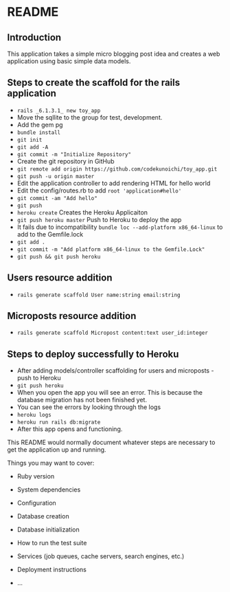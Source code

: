 # README

## Introduction
This application takes a simple micro blogging post idea and creates a web application using basic simple data models.

## Steps to create the scaffold for the rails application

- `rails _6.1.3.1_ new toy_app`
- Move the sqllite to the group for test, development.
- Add the gem pg
- `bundle install`
- `git init`
- `git add -A`
- `git commit -m "Initialize Repository"`
- Create the git repository in GitHub
- `git remote add origin https://github.com/codekunoichi/toy_app.git`
- `git push -u origin master`
- Edit the application controller to add rendering HTML for hello world
- Edit the config/routes.rb to add `root 'application#hello'`
- `git commit -am "Add hello"`
- `git push`
- `heroku create` Creates the Heroku Applicaiton
- `git push heroku master` Push to Heroku to deploy the app
- It fails  due to incompatibility `bundle loc --add-platform x86_64-linux` to add to the Gemfile.lock
- `git add .`
- `git commit -m "Add platform x86_64-linux to the Gemfile.Lock"`
- `git push && git push heroku`


## Users resource addition 
- `rails generate scaffold User name:string email:string`

## Microposts resource addition
- `rails generate scaffold Micropost content:text user_id:integer`

## Steps to deploy successfully to Heroku
- After adding models/controller scaffolding for users and microposts - push to Heroku
- `git push heroku`
- When you open the app you will see an error. This is because the database migration has not been finished yet.
- You can see the errors by looking through the logs
- `heroku logs`
- `heroku run rails db:migrate`
- After this app opens and functioning.

This README would normally document whatever steps are necessary to get the
application up and running.

Things you may want to cover:

* Ruby version

* System dependencies

* Configuration

* Database creation

* Database initialization

* How to run the test suite

* Services (job queues, cache servers, search engines, etc.)

* Deployment instructions

* ...
